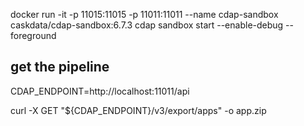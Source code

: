docker run -it -p 11015:11015 -p 11011:11011 --name cdap-sandbox caskdata/cdap-sandbox:6.7.3 cdap sandbox start --enable-debug --foreground


## get the pipeline

CDAP_ENDPOINT=http://localhost:11011/api

curl -X GET "${CDAP_ENDPOINT}/v3/export/apps" -o app.zip